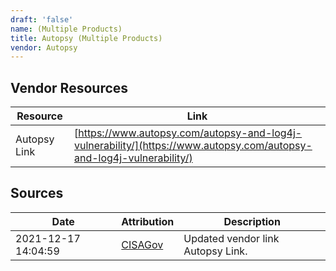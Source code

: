 ```yaml
---
draft: 'false'
name: (Multiple Products)
title: Autopsy (Multiple Products)
vendor: Autopsy
---
```


## Vendor Resources
| Resource | Link |
| --- | --- |
| Autopsy Link | [https://www.autopsy.com/autopsy-and-log4j-vulnerability/](https://www.autopsy.com/autopsy-and-log4j-vulnerability/) |



## Sources
| Date | Attribution | Description |
| --- | --- | --- |
| 2021-12-17 14:04:59 | [CISAGov](https://raw.githubusercontent.com/cisagov/log4j-affected-db/develop/README.md) | Updated vendor link Autopsy Link.  |
